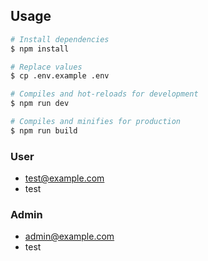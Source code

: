 ## Usage

```bash
# Install dependencies
$ npm install

# Replace values
$ cp .env.example .env

# Compiles and hot-reloads for development
$ npm run dev

# Compiles and minifies for production
$ npm run build
```

### User

- test@example.com
- test


### Admin

- admin@example.com
- test

